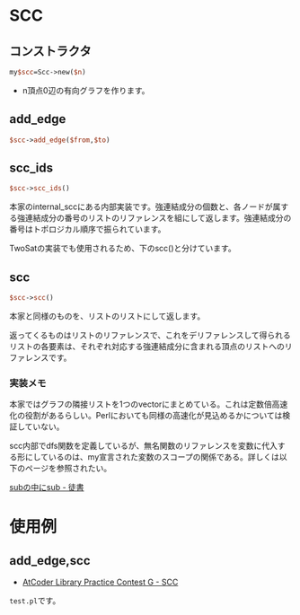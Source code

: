 # SCC

## コンストラクタ

```perl
my$scc=Scc->new($n)
```

* n頂点0辺の有向グラフを作ります。

## add_edge

```perl
$scc->add_edge($from,$to)
```

## scc_ids

```perl
$scc->scc_ids()
```

本家のinternal_sccにある内部実装です。強連結成分の個数と、各ノードが属する強連結成分の番号のリストのリファレンスを組にして返します。強連結成分の番号はトポロジカル順序で振られています。

TwoSatの実装でも使用されるため、下のscc()と分けています。

## scc

```perl
$scc->scc()
```

本家と同様のものを、リストのリストにして返します。

返ってくるものはリストのリファレンスで、これをデリファレンスして得られるリストの各要素は、それぞれ対応する強連結成分に含まれる頂点のリストへのリファレンスです。

### 実装メモ

本家ではグラフの隣接リストを1つのvectorにまとめている。これは定数倍高速化の役割があるらしい。Perlにおいても同様の高速化が見込めるかについては検証していない。

scc内部でdfs関数を定義しているが、無名関数のリファレンスを変数に代入する形にしているのは、my宣言された変数のスコープの関係である。詳しくは以下のページを参照されたい。

[subの中にsub - 徒書](http://www.akatsukinishisu.net/itazuragaki/perl/sub_in_sub.html)

# 使用例

## add_edge,scc

* [AtCoder Library Practice Contest G - SCC](https://atcoder.jp/contests/practice2/submissions/16603426)

`test.pl`です。

